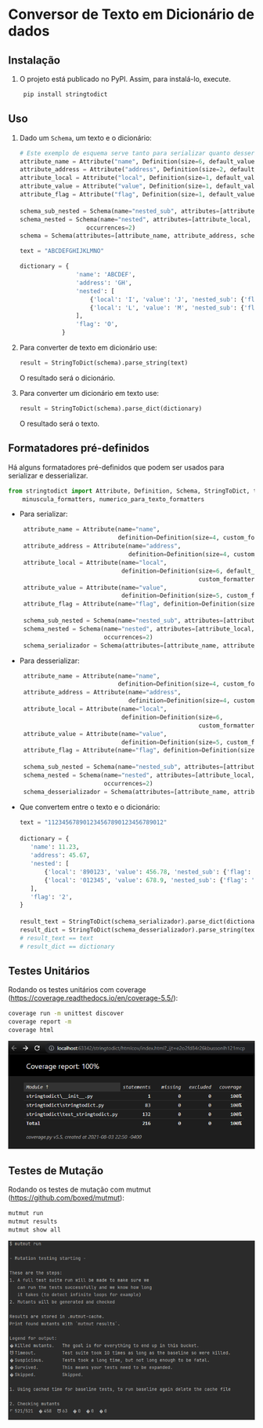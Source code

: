# Conversor de Texto em Dicionário de dados

## Instalação

1. O projeto está publicado no PyPI. Assim, para instalá-lo, execute.
   
    ```bash
     pip install stringtodict
    ```

## Uso

1. Dado um `Schema`, um texto e o dicionário:

    ```python
    # Este exemplo de esquema serve tanto para serializar quanto desserializar 
    attribute_name = Attribute("name", Definition(size=6, default_value=" "))
    attribute_address = Attribute("address", Definition(size=2, default_value=" "))
    attribute_local = Attribute("local", Definition(size=1, default_value=" "))
    attribute_value = Attribute("value", Definition(size=1, default_value=" "))
    attribute_flag = Attribute("flag", Definition(size=1, default_value=" "))

    schema_sub_nested = Schema(name="nested_sub", attributes=[attribute_flag])
    schema_nested = Schema(name="nested", attributes=[attribute_local, attribute_value, schema_sub_nested],
                       occurrences=2)
    schema = Schema(attributes=[attribute_name, attribute_address, schema_nested, attribute_flag])
    ``` 
    
    ```python
    text = "ABCDEFGHIJKLMNO"
    ```
    
    ```python
    dictionary = {
                    'name': 'ABCDEF',
                    'address': 'GH',
                    'nested': [
                        {'local': 'I', 'value': 'J', 'nested_sub': {'flag': 'K'}},
                        {'local': 'L', 'value': 'M', 'nested_sub': {'flag': 'N'}}
                    ],
                    'flag': 'O',
                }
    ```
2. Para converter de texto em dicionário use:

    ```python
    result = StringToDict(schema).parse_string(text)
    ```
    O resultado será o dicionário.

3. Para converter um dicionário em texto use:
   
    ```python
    result = StringToDict(schema).parse_dict(dictionary)
    ```
    O resultado será o texto.
   
## Formatadores pré-definidos

Há alguns formatadores pré-definidos que podem ser usados para serializar e desserializar.

```python
from stringtodict import Attribute, Definition, Schema, StringToDict, texto_para_numerico_formatters, \
    minuscula_formatters, numerico_para_texto_formatters
```
- Para serializar:

   ```python
    attribute_name = Attribute(name="name",
                               definition=Definition(size=4, custom_formatters=numerico_para_texto_formatters(4, 2)))
    attribute_address = Attribute(name="address",
                                  definition=Definition(size=4, custom_formatters=numerico_para_texto_formatters(4, 2)))
    attribute_local = Attribute(name="local",
                                definition=Definition(size=6, default_value=" ",
                                                      custom_formatters=minuscula_formatters()))
    attribute_value = Attribute(name="value",
                                definition=Definition(size=5, custom_formatters=numerico_para_texto_formatters(5, 2)))
    attribute_flag = Attribute(name="flag", definition=Definition(size=1, default_value=" "))
    
    schema_sub_nested = Schema(name="nested_sub", attributes=[attribute_flag])
    schema_nested = Schema(name="nested", attributes=[attribute_local, attribute_value, schema_sub_nested],
                           occurrences=2)
    schema_serializador = Schema(attributes=[attribute_name, attribute_address, schema_nested, attribute_flag])
   ```
   
- Para desserializar:

   ```python
    attribute_name = Attribute(name="name",
                               definition=Definition(size=4, custom_formatters=texto_para_numerico_formatters(4, 2)))
    attribute_address = Attribute(name="address",
                                  definition=Definition(size=4, custom_formatters=texto_para_numerico_formatters(4, 2)))
    attribute_local = Attribute(name="local",
                                definition=Definition(size=6,
                                                      custom_formatters=minuscula_formatters()))
    attribute_value = Attribute(name="value",
                                definition=Definition(size=5, custom_formatters=texto_para_numerico_formatters(5, 2)))
    attribute_flag = Attribute(name="flag", definition=Definition(size=1))
    
    schema_sub_nested = Schema(name="nested_sub", attributes=[attribute_flag])
    schema_nested = Schema(name="nested", attributes=[attribute_local, attribute_value, schema_sub_nested],
                           occurrences=2)
    schema_desserializador = Schema(attributes=[attribute_name, attribute_address, schema_nested, attribute_flag])
   ```
- Que convertem entre o texto e o dicionário:

   ````python
   text = "112345678901234567890123456789012"
  
   dictionary = {
      'name': 11.23,
      'address': 45.67,
      'nested': [
          {'local': '890123', 'value': 456.78, 'nested_sub': {'flag': '9'}},
          {'local': '012345', 'value': 678.9, 'nested_sub': {'flag': '1'}}
      ],
      'flag': '2',
   }
  
  result_text = StringToDict(schema_serializador).parse_dict(dictionary)
  result_dict = StringToDict(schema_desserializador).parse_string(text)
  # result_text == text
  # result_dict == dictionary
   ````
  
## Testes Unitários

Rodando os testes unitários com coverage (https://coverage.readthedocs.io/en/coverage-5.5/):

```bash
coverage run -m unittest discover
coverage report -m
coverage html
```

![img.png](docs/coverage-example.png)

## Testes de Mutação

Rodando os testes de mutação com mutmut (https://github.com/boxed/mutmut):

```bash
mutmut run
mutmut results
mutmut show all
```

![img.png](docs/mutmut.png)